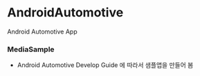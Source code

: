 # AndroidAutomotive
Android Automotive App

### MediaSample
- Android Automotive Develop Guide 에 따라서 샘플앱을 만들어 봄
